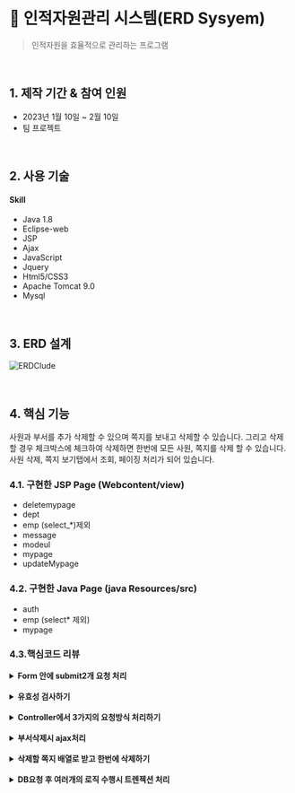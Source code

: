 # :pushpin: 인적자원관리 시스템(ERD Sysyem)
> 인적자원을 효율적으로 관리하는 프로그램

</br>

## 1. 제작 기간 & 참여 인원
- 2023년 1월 10일 ~ 2월 10일
- 팀 프로젝트

</br>

## 2. 사용 기술
#### Skill 
  - Java 1.8
  - Eclipse-web
  - JSP
  - Ajax
  - JavaScript
  - Jquery
  - Html5/CSS3
  - Apache Tomcat 9.0
  - Mysql

</br>

## 3. ERD 설계
![ERDClude](https://user-images.githubusercontent.com/116694081/229997011-844b20ed-1bff-4c19-a299-c24567a97ca0.png)


</br>
  
## 4. 핵심 기능
사원과 부서를 추가 삭제할 수 있으며 쪽지를 보내고 삭제할 수 있습니다.
그리고 삭제 할 경우 체크박스에 체크하여 삭제하면 한번에 모든 사원, 쪽지를 삭제 할 수 있습니다. 
사원 삭제, 쪽지 보기탭에서 조회, 페이징 처리가 되어 있습니다. 

### 4.1. 구현한 JSP Page (Webcontent/view)
- deletemypage
- dept
- emp (select_*)제외
- message
- modeul
- mypage
- updateMypage

### 4.2. 구현한 Java Page (java Resources/src)
- auth
- emp (select* 제외)
- mypage


### 4.3.핵심코드 리뷰
<details>
<summary><b>Form 안에 submit2개 요청 처리</b></summary>
<div markdown="1">
  
##### 4.2.1 JSP에서 1개의 form태그에서 2개의 submit 버튼으로 보내기
![2개 submit jsp](https://user-images.githubusercontent.com/116694081/230015412-643b9691-2b00-4f9e-b9a1-1354c6702f83.png)

##### 4.2.1 Controller에서 1개의 form태그에서 2개의 submit 버튼 구분하기
![2개 submit con](https://user-images.githubusercontent.com/116694081/230015245-c1e98b03-981c-4e1d-b6bc-79723c2dbd8e.png)
  
</div>
</details>

</br>

<details>
<summary><b>유효성 검사하기</b></summary>
<div markdown="1">
  
##### 4.2.2 html에서의 유효성검사
![html에서의 유효성검사](https://user-images.githubusercontent.com/116694081/230015658-fc6d5469-b55c-45e5-8856-96b6a234842a.png)

##### 4.2.2 script에서의 유효성 검사
![script에서의 유효성 검사](https://user-images.githubusercontent.com/116694081/230015830-7010ab6b-b119-47af-9615-f36081638e7b.png)
  
##### 4.2.2 Java에서의 유효성 검사
![자바에서의 유효성 검사](https://user-images.githubusercontent.com/116694081/230016153-2583b369-eedb-4e65-b298-29f1b2250e2e.png)
  
</div>
</details>

</br>

<details>
<summary><b>Controller에서 3가지의 요청방식 처리하기</b></summary>
<div markdown="1">
  
##### 4.2.3 Controller에서 3가지의 요청리처리
![접근방식에 따라 처리하기 (처음, 사원조회, 삭제하기, 조회)](https://user-images.githubusercontent.com/116694081/230016198-042fbcfd-eabf-4296-a194-bc0e965c3549.png)
  
</div>
</details>

</br>

<details>
<summary><b>부서삭제시 ajax처리</b></summary>
<div markdown="1">
  
##### 4.2.4 JSP Ajax처
![부서삭제시 ajax처리](https://user-images.githubusercontent.com/116694081/230016017-d26510e5-e6bf-459d-95eb-6920e13c938b.png)

</div>
</details>

</br>

<details>
<summary><b>삭제할 쪽지 배열로 받고 한번에 삭제하기</b></summary>
<div markdown="1">
  
##### 4.2.5 Controller에서 배열요청 처리
![삭제할 쪽지 배열로 받고 한번에 삭제하기](https://user-images.githubusercontent.com/116694081/230015949-a682e3d7-5c55-472c-be31-c52d13357eb4.png)
  
</div>
</details>

</br>

<details>
<summary><b>DB요청 후 여러개의 로직 수행시 트렌젝션 처리</b></summary>
<div markdown="1">
  
##### 4.2.6 DB 접근 처리시 트렌젝션 처리
![여러개의 DB 접근 처리시 트렌젝션 처리](https://user-images.githubusercontent.com/116694081/230016076-93bb0d50-2f82-47c5-b0e4-ecb14b2a39a0.png)
  
</div>
</details>
